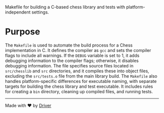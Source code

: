 <!--------------------------------------------------------------------------------->
<!-- IMPORTANT: This file is auto-generated by Driver (https://driver.ai). -------->
<!-- Manual edits may be overwritten on future commits. --------------------------->
<!--------------------------------------------------------------------------------->

Makefile for building a C-based chess library and tests with platform-independent settings.

# Purpose
The `Makefile` is used to automate the build process for a Chess implementation in C. It defines the compiler as `gcc` and sets the compiler flags to include all warnings. If the `DEBUG` variable is set to 1, it adds debugging information to the compiler flags; otherwise, it disables debugging information. The file specifies source files located in `src/chesslib` and `src` directories, and it compiles these into object files, excluding the `src/tests.o` file from the main library build. The `Makefile` also handles platform-specific differences for executable naming, with separate targets for building the chess library and test executable. It includes rules for creating a `bin` directory, cleaning up compiled files, and running tests.

---
Made with ❤️ by [Driver](https://www.driver.ai/)